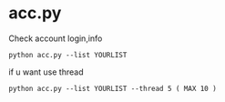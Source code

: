 # acc.py
Check account login,info

```
python acc.py --list YOURLIST
```
if u want use thread

```
python acc.py --list YOURLIST --thread 5 ( MAX 10 )
```
